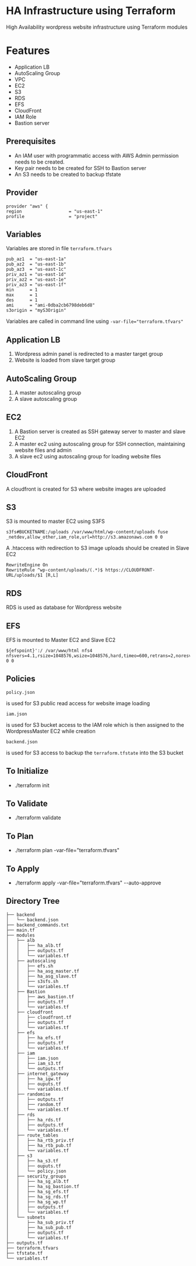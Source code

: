 # HA Infrastructure using Terraform

High Availability wordpress website infrastructure using Terraform modules

# Features

 - Application LB
 - AutoScaling Group
 - VPC
 - EC2
 - S3
 - RDS
 - EFS
 - CloudFront
 - IAM Role
 - Bastion server

## Prerequisites

 - An IAM user with programmatic access with AWS Admin permission needs to be created.
 - Key pair needs to be created for SSH to Bastion server
 - An S3 needs to be created to backup tfstate


## Provider

    provider "aws" {
    region                  = "us-east-1"
    profile                 = "project"

## Variables

Variables are stored in file `terraform.tfvars`

    pub_az1  = "us-east-1a"
    pub_az2  = "us-east-1b"
    pub_az3  = "us-east-1c"
    priv_az1 = "us-east-1d"
    priv_az2 = "us-east-1e"
    priv_az3 = "us-east-1f"
    min      = 1
    max      = 1
    des      = 1
    ami      = "ami-0dba2cb6798deb6d8"
    s3origin = "myS3Origin"

Variables are called in command line using `-var-file="terraform.tfvars"`


## Application LB

 1. Wordpress admin panel is redirected to a master target group
 2. Website is loaded from slave target group

##  AutoScaling Group

 1. A master autoscaling group
 2. A slave autoscaling group

## EC2

 1. A Bastion server is created as SSH gateway server to master and slave EC2
 2. A master ec2 using autoscaling group for SSH connection, maintaining website files and admin
 3. A slave ec2 using autoscaling group for loading website files

## CloudFront

A cloudfront is created for S3 where website images are uploaded

## S3

S3 is mounted to master EC2 using S3FS

    s3fs#BUCKETNAME:/uploads /var/www/html/wp-content/uploads fuse _netdev,allow_other,iam_role,url=http://s3.amazonaws.com 0 0

A .htaccess with redirection to S3 image uploads should be created in Slave EC2

    RewriteEngine On
    RewriteRule ^wp-content/uploads/(.*)$ https://CLOUDFRONT-URL/uploads/$1 [R,L]
  
## RDS

RDS is used as database for Wordpress website

## EFS

EFS is mounted to Master EC2 and Slave EC2

    ${efspoint}':/ /var/www/html nfs4 nfsvers=4.1,rsize=1048576,wsize=1048576,hard,timeo=600,retrans=2,noresvport 0 0
    

## Policies

    policy.json 
is used for S3 public read access for website image loading

    iam.json
is used for S3 bucket access to the IAM role which is then assigned to the WordpressMaster EC2 while creation

    backend.json
   is used for S3 access to backup the `terraform.tfstate` into the S3 bucket

## To Initialize

 - ./terraform init

## To Validate

 - ./terraform validate

## To Plan

 - ./terraform plan -var-file="terraform.tfvars"

## To Apply

 - ./terraform apply -var-file="terraform.tfvars" --auto-approve
 
## Directory Tree

 ```
├── backend
│   └── backend.json
├── backend_commands.txt
├── main.tf
├── modules
│   ├── alb
│   │   ├── ha_alb.tf
│   │   ├── outputs.tf
│   │   └── variables.tf
│   ├── autoscaling
│   │   ├── efs.sh
│   │   ├── ha_asg_master.tf
│   │   ├── ha_asg_slave.tf
│   │   ├── s3sfs.sh
│   │   └── variables.tf
│   ├── Bastion
│   │   ├── aws_bastion.tf
│   │   ├── outputs.tf
│   │   └── variables.tf
│   ├── cloudfront
│   │   ├── cloudfront.tf
│   │   ├── outputs.tf
│   │   └── variables.tf
│   ├── efs
│   │   ├── ha_efs.tf
│   │   ├── outputs.tf
│   │   └── variables.tf
│   ├── iam
│   │   ├── iam.json
│   │   ├── iam_s3.tf
│   │   └── outputs.tf
│   ├── internet_gateway
│   │   ├── ha_igw.tf
│   │   ├── ouputs.tf
│   │   └── variables.tf
│   ├── randomise
│   │   ├── outputs.tf
│   │   ├── random.tf
│   │   └── variables.tf
│   ├── rds
│   │   ├── ha_rds.tf
│   │   ├── outputs.tf
│   │   └── variables.tf
│   ├── route_tables
│   │   ├── ha_rtb_priv.tf
│   │   ├── ha_rtb_pub.tf
│   │   └── variables.tf
│   ├── s3
│   │   ├── ha_s3.tf
│   │   ├── ouputs.tf
│   │   └── policy.json
│   ├── security_groups
│   │   ├── ha_sg_alb.tf
│   │   ├── ha_sg_bastion.tf
│   │   ├── ha_sg_efs.tf
│   │   ├── ha_sg_rds.tf
│   │   ├── ha_sg_wp.tf
│   │   ├── outputs.tf
│   │   └── variables.tf
│   └── subnets
│       ├── ha_sub_priv.tf
│       ├── ha_sub_pub.tf
│       ├── outputs.tf
│       └── variables.tf
├── outputs.tf
├── terraform.tfvars
├── tfstate.tf
└── variables.tf
```
